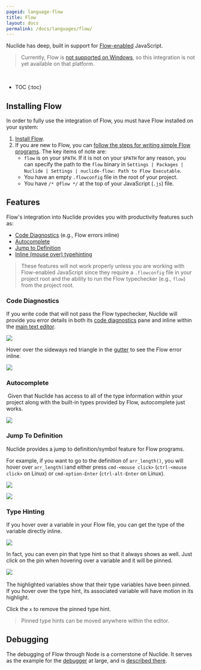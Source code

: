 ```yaml
---
pageid: language-flow
title: Flow
layout: docs
permalink: /docs/languages/flow/
---
```


Nuclide has deep, built in support for [Flow-enabled](http://flowtype.org) JavaScript.

> Currently, Flow is [not supported on Windows](https://github.com/facebook/flow/issues/6), so this
> integration is not yet available on that platform.

<br/>

* TOC
{:toc}

## Installing Flow

In order to fully use the integration of Flow, you must have Flow installed on your system:

1. [Install Flow](http://flowtype.org/docs/getting-started.html#installing-flow).
2. If you are new to Flow, you can [follow the steps for writing simple Flow programs](http://flowtype.org/docs/five-simple-examples.html). The
key items of note are:
   * `flow` is on your `$PATH`. If it is not on your `$PATH` for any reason, you can specify the
   path to the `flow` binary in `Settings | Packages | Nuclide | Settings |
   nuclide-flow: Path to Flow Executable`.
   * You have an empty `.flowconfig` file in the root of your project.
   * You have `/* @flow */` at the top of your JavaScript (`.js`) file.

## Features

Flow's integration into Nuclide provides you with productivity features such as:

* [Code Diagnostics](#features__code-diagnostics) (e.g., Flow errors inline)
* [Autocomplete](#features__autocomplete)
* [Jump to Definition](#features__jump-to-definition)
* [Inline (mouse over) typehinting](#features__type-hinting)

> These features will not work properly unless you are working with Flow-enabled JavaScript since
> they require a `.flowconfig` file in your project root and the ability to run the Flow
> typechecker (e.g., `flow`) from the project root.

### Code Diagnostics

If you write code that will not pass the Flow typechecker, Nuclide will provide you error details in
both its [code diagnostics](/nuclide/docs/editor/basics/#status-bar__code-diagnostics) pane and inline
within the [main text editor](/nuclide/docs/editor/basics/#editing-area).

![](/nuclide/static/images/docs/language-flow-code-diagnostics.png)

Hover over the sideways red triangle in the [gutter](/nuclide/docs/editor/basics/#gutter) to see the Flow
error inline.

![](/nuclide/static/images/docs/language-flow-code-diagnostics-gutter.png)

### Autocomplete
​​
Given that Nuclide has access to all of the type information within your project along with the
built-in types provided by Flow, autocomplete just works.

![](/nuclide/static/images/docs/language-flow-autocomplete.png)

### Jump To Definition

Nuclide provides a jump to definition/symbol feature for Flow programs.

For example, if you want to go to the definition of `arr_length()`, you will hover over
`arr_length()`and either press `cmd-<mouse click>` (`ctrl-<mouse click>` on Linux) or
`cmd-option-Enter` (`ctrl-alt-Enter` on Linux).

![](/nuclide/static/images/docs/language-flow-jump-to-definition-link.png)

![](/nuclide/static/images/docs/language-flow-jump-to-definition-result.png)

### Type Hinting

If you hover over a variable in your Flow file, you can get the type of the variable directly
inline.

![](/nuclide/static/images/docs/language-flow-typehint.png)

In fact, you can even pin that type hint so that it always shows as well. Just click on the pin
when hovering over a variable and it will be pinned.

​​![](/nuclide/static/images/docs/language-flow-pinned-typehint.png)

The highlighted variables show that their type variables have been pinned. If you hover over the
type hint, its associated variable will have motion in its highlight.

Click the `x` to remove the pinned type hint.

> Pinned type hints can be moved anywhere within the editor.

## Debugging

The debugging of Flow through Node is a cornerstone of Nuclide. It serves as the example for
the [debugger](/nuclide/docs/features/debugger/) at large, and is
[described there](/nuclide/docs/features/debugger/#basics).

